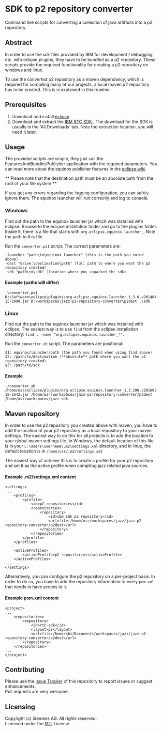 # SDK to p2 repository converter
Command line scripts for converting a collection of java artifacts into a p2 repository.

## Abstract
In order to use the sdk files provided by IBM for development / debugging etc. with eclipse plugins, they have to be bundled as a p2 repository. These scripts provide the required functionality for creating a p2 repository on windows and linux.

To use the converted p2 repository as a maven dependency, which is required for compiling many of our projects, a local maven p2 repository has to be created. This is is explained in this readme.

## Prerequisites
1. Download and install [eclipse](https://www.eclipse.org/downloads/).
2. Download and extract the [IBM RTC SDK ](https://jazz.net/downloads/rational-team-concert). The download for the SDK is usually in the 'All Downloads' tab. Note the extraction location, you will need it later.

## Usage
The provided scripts are simple, they just call the FeaturesAndBundlesPublisher application with the required parameters. You can read more about the equinox publisher features in the [eclipse wiki](https://wiki.eclipse.org/Equinox/p2/Publisher).

** Please note that the destination path must be an absolute path from the root of your file system **

If you get any errors regarding the logging configuration, you can safely ignore them. The equinox launcher will run correctly and log to console.

### Windows
Find out the path to the equinox launcher jar which was installed with eclipse. Browse to the eclipse installation folder and go to the plugins folder. Inside it, there is a file that starts with `org.eclipse.equinox.launcher_`. Note the path to this file.

Run the `converter.ps1` script. The correct parameters are:

```
-launcher "path\to\equinox_launcher" (this is the path you noted above)
-dest "drive:\destination\path" (full path to where you want the p2 repository created)
-sdk "path\to\sdk" (location where you unpacked the sdk)
```

#### Example (paths will differ)
`.\converter.ps1 D:\Software\eclipse\plugins\org.eclipse.equinox.launcher_1.3.0.v20140415-2008.jar D:\workspaces\jazz-p2-repository-converter\p2dest .\sdk`

### Linux
Find out the path to the equinox launcher jar which was installed with eclipse. The easiest way is to use `find` from the eclipse installation directory: `find . -name "org.eclipse.equinox.launcher_*"`.

Run the `converter.sh` script. The parameters are positional:

```
$1: equinox/launcher/path (the path you found when using find above)
$2: /path/to/destination (**absolute** path where you want the p2 repository created)
$3: /path/to/sdk
```

#### Example
`./converter.sh /home/usr/eclipse/plugins/org.eclipse.equinox.launcher_1.3.200.v20160318-1642.jar /home/usr/workspaces/jazz-p2-repository-converter/p2dest /home/usr/workspaces/jazz-sdk`

## Maven repository
In order to use the p2 repository you created above with maven, you have to add the location of your p2 repository as a local repository to your maven settings. The easiest way to do this for all projects is to add the location to your global maven settings file. In Windows, the default location of this file is in your `C:\Users\username\.m2\settings.xml` directory, and in linux, the default location is in `/home/usr/.m2/settings.xml`

The easiest way of achieve this is to create a profile for your p2 repository and set it as the active profile when compiling jazz related java sources.

#### Example .m2/settings.xml content
```
<settings>
...
    <profiles>
        <profile>
            <id>p2 repositories</id>
            <repositories>
                <repository>
                    <id>ibm sdk p2 repository</id>
                    <url>file:/home/usr/workspaces/jazz/jazz-p2-repository-converter/p2dest</url>
                </repository>
            </repositories>
        </profile>
    </profiles>

    <activeProfiles>
        <activeProfile>p2 repositories</activeProfile>
    </activeProfiles>
...
</settings>

```

Alternatively, you can configure the p2 repository on a per-project basis. In order to do so, you have to add the repository information to every `pom.xml` that needs to have access to it.

#### Example pom.xml content
```
<project>
...
    <repositories>
        <repository>
            <id>rtc-sdk</id>
            <layout>p2</layout>
            <url>file:/home/sbi/Documents/workspaces/jazz/jazz-p2-repository-converter/p2dest</url>
        </repository>
    </repositories>
...
</project>
```

## Contributing
Please use the [Issue Tracker](https://github.com/jazz-community/__________/issues) of this repository to report issues or suggest enhancements.<br>
Pull requests are very welcome.

## Licensing
Copyright (c) Siemens AG. All rights reserved.<br>
Licensed under the [MIT](https://github.com/jazz-community/_______/blob/master/LICENSE) License.
